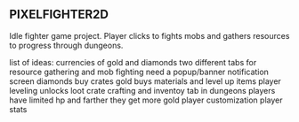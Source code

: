 ## PIXELFIGHTER2D

Idle fighter game project. Player clicks to fights mobs and gathers resources to progress through dungeons.

list of ideas:
currencies of gold and diamonds
two different tabs for resource gathering and mob fighting
need a popup/banner notification screen
diamonds buy crates
gold buys materials and level up items
player leveling unlocks loot crate
crafting and inventoy tab
in dungeons players have limited hp and farther they get more gold 
player customization
player stats

